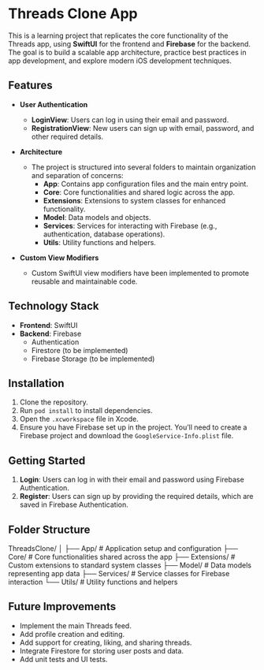 # Threads Clone App

This is a learning project that replicates the core functionality of the Threads app, using **SwiftUI** for the frontend and **Firebase** for the backend. The goal is to build a scalable app architecture, practice best practices in app development, and explore modern iOS development techniques.

## Features

- **User Authentication**
  - **LoginView**: Users can log in using their email and password.
  - **RegistrationView**: New users can sign up with email, password, and other required details.

- **Architecture**
  - The project is structured into several folders to maintain organization and separation of concerns:
    - **App**: Contains app configuration files and the main entry point.
    - **Core**: Core functionalities and shared logic across the app.
    - **Extensions**: Extensions to system classes for enhanced functionality.
    - **Model**: Data models and objects.
    - **Services**: Services for interacting with Firebase (e.g., authentication, database operations).
    - **Utils**: Utility functions and helpers.
  
- **Custom View Modifiers**
  - Custom SwiftUI view modifiers have been implemented to promote reusable and maintainable code.

## Technology Stack

- **Frontend**: SwiftUI
- **Backend**: Firebase
  - Authentication
  - Firestore (to be implemented)
  - Firebase Storage (to be implemented)

## Installation

1. Clone the repository.
2. Run `pod install` to install dependencies.
3. Open the `.xcworkspace` file in Xcode.
4. Ensure you have Firebase set up in the project. You’ll need to create a Firebase project and download the `GoogleService-Info.plist` file.

## Getting Started

1. **Login**: Users can log in with their email and password using Firebase Authentication.
2. **Register**: Users can sign up by providing the required details, which are saved in Firebase Authentication.

## Folder Structure

ThreadsClone/
│
├── App/               # Application setup and configuration
├── Core/              # Core functionalities shared across the app
├── Extensions/        # Custom extensions to standard system classes
├── Model/             # Data models representing app data
├── Services/          # Service classes for Firebase interaction
└── Utils/             # Utility functions and helpers

## Future Improvements

- Implement the main Threads feed.
- Add profile creation and editing.
- Add support for creating, liking, and sharing threads.
- Integrate Firestore for storing user posts and data.
- Add unit tests and UI tests.
